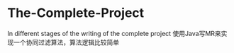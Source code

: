 # The-Complete-Project
In different stages of the writing of the complete project
使用Java写MR来实现一个协同过滤算法，算法逻辑比较简单
